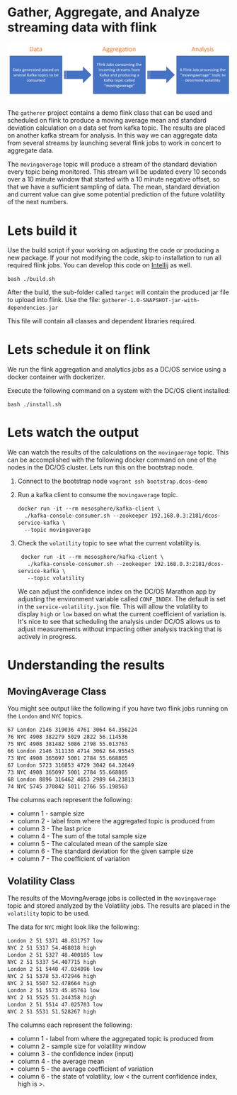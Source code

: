 # Gather, Aggregate, and Analyze streaming data with flink

![Demo Pipeline Environment](../../docs/images/dpipe.png)

The `gatherer` project contains a demo flink class that can be used and scheduled
on flink to produce a moving average mean and standard deviation calculation
on a data set from kafka topic.  The results are placed on another kafka stream
for analysis.  In this way we can aggregate data from several streams by
launching several flink jobs to work in concert to aggregate data.

The `movingaverage` topic will produce a stream of the standard deviation every
topic being monitored.  This stream will be updated every 10 seconds over a 10 minute
window that started with a 10 minute negative offset, so that we have a sufficient
sampling of data.  The mean, standard deviation and current value can give some
potential prediction of the future volatility of the next numbers.

# Lets build it

Use the build script if your working on adjusting the code or producing a new package.  If your not modifying the code, skip to installation to run all required flink jobs. You can develop this code on [Intellij](../../docs/intellij.md) as well.

```
bash ./build.sh
```

After the build, the sub-folder called `target` will contain the produced jar file to upload into flink.  Use the file:
`gatherer-1.0-SNAPSHOT-jar-with-dependencies.jar`

This file will contain all classes and dependent libraries required.

# Lets schedule it on flink

We run the flink aggregation and analytics jobs as a DC/OS service using a docker container with dockerizer.

Execute the following command on a system with the DC/OS client installed:

```
bash ./install.sh
```

# Lets watch the output

We can watch the results of the calculations on the `movingaerage` topic.
This can be accomplished with the following docker command on one of the
nodes in the DC/OS cluster.  Lets run this on the bootstrap node.

1. Connect to the bootstrap node `vagrant ssh bootstrap.dcos-demo`
2. Run a kafka client to consume the `movingaverage` topic.
   ```
   docker run -it --rm mesosphere/kafka-client \
     ./kafka-console-consumer.sh --zookeeper 192.168.0.3:2181/dcos-service-kafka \
     --topic movingaverage
   ```
3. Check the `volatility` topic to see what the current volatility is.  
   ```
    docker run -it --rm mesosphere/kafka-client \
      ./kafka-console-consumer.sh --zookeeper 192.168.0.3:2181/dcos-service-kafka \
      --topic volatility
   ```

   We can adjust the confidence index on the DC/OS Marathon app by adjusting the environment variable called `CONF_INDEX`.  The default is set in the `service-volatility.json` file.  This will allow the volatility to display
   `high` or `low` based on what the current coefficient of variation is.  It's
   nice to see that scheduling the analysis under DC/OS allows us to adjust
   measurements without impacting other analysis tracking that is actively in progress.

# Understanding the results

## MovingAverage Class

You might see output like the following if you have two flink jobs running on the `London` and `NYC` topics.

```
67 London 2146 319036 4761 3064 64.356224
76 NYC 4908 382279 5029 2822 56.114536
75 NYC 4908 381482 5086 2798 55.013763
66 London 2146 311130 4714 3062 64.95545
73 NYC 4908 365097 5001 2784 55.668865
67 London 5723 316853 4729 3042 64.32649
73 NYC 4908 365097 5001 2784 55.668865
68 London 8896 316462 4653 2989 64.23813
74 NYC 5745 370842 5011 2766 55.198563
```
The columns each represent the following:
- column 1 - sample size
- column 2 - label from where the aggregated topic is produced from
- column 3 - The last price
- column 4 - The sum of the total sample size
- column 5 - The calculated mean of the sample size
- column 6 - The standard deviation for the given sample size
- column 7 - The coefficient of variation

## Volatility Class

The results of the MovingAverage jobs is collected in the `movingaverage` topic and stored analyzed by the Volatility jobs.  The results are placed in the `volatility` topic to be used.

The data for `NYC` might look like the following:

```
London 2 51 5371 48.831757 low
NYC 2 51 5317 54.468018 high
London 2 51 5327 48.400185 low
NYC 2 51 5337 54.407715 high
London 2 51 5440 47.034096 low
NYC 2 51 5378 53.472946 high
NYC 2 51 5507 52.478664 high
London 2 51 5573 45.85761 low
NYC 2 51 5525 51.244358 high
London 2 51 5514 47.025703 low
NYC 2 51 5531 51.528267 high
```

The columns each represent the following:
- column 1 - label from where the aggregated topic is produced from
- column 2 - sample size for volatility window
- column 3 - the confidence index (input)
- column 4 - the average mean
- column 5 - the average coefficient of variation
- column 6 - the state of volatility, low < the current confidence index, high is >.
